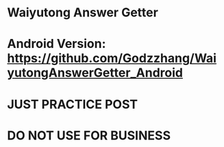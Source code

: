 # Waiyutong Answer Getter 
# Android Version: https://github.com/Godzzhang/WaiyutongAnswerGetter_Android
# JUST PRACTICE POST
# DO NOT USE FOR BUSINESS